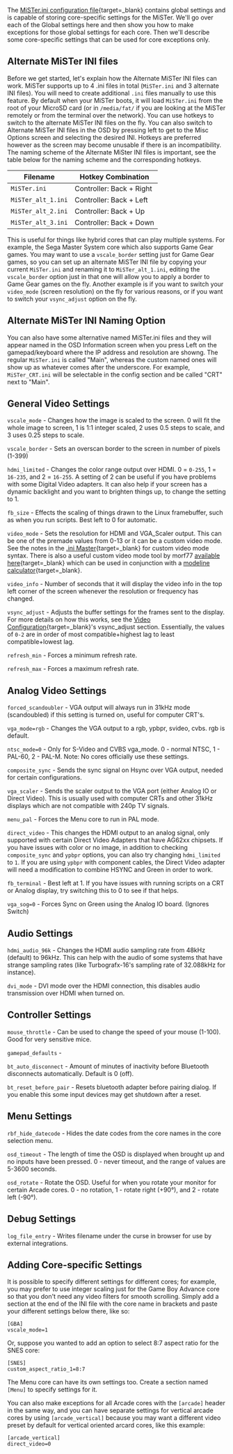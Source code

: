 The [MiSTer.ini configuration file](https://github.com/MiSTer-devel/Main_MiSTer/blob/master/MiSTer.ini){target=_blank} contains global settings and is capable of storing core-specific settings for the MiSTer. We'll go over each of the Global settings here and then show you how to make exceptions for those global settings for each core. Then we'll describe some core-specific settings that can be used for core exceptions only.

## Alternate MiSTer INI files

Before we get started, let's explain how the Alternate MiSTer INI files can work. MiSTer supports up to 4 .ini files in total (`MiSTer.ini` and 3 alternate INI files). You will need to create additional `.ini` files manually to use this feature. By default when your MiSTer boots, it will load `MiSTer.ini` from the root of your MicroSD card (or in `/media/fat/` if you are looking at the MiSTer remotely or from the terminal over the network). You can use hotkeys to switch to the alternate MiSTer INI files on the fly. You can also switch to Alternate MiSTer INI files in the OSD by pressing left to get to the Misc Options screen and selecting the desired INI. Hotkeys are preferred however as the screen may become unusable if there is an incompatibility. The naming scheme of the Alternate MiSter INI files is important, see the table below for the naming scheme and the corresponding hotkeys.

| Filename           | Hotkey Combination       |
| ------------------ | ------------------------ |
| `MiSTer.ini`       | Controller: Back + Right |
| `MiSTer_alt_1.ini` | Controller: Back + Left  |
| `MiSTer_alt_2.ini` | Controller: Back + Up    |
| `MiSTer_alt_3.ini` | Controller: Back + Down  |

This is useful for things like hybrid cores that can play multiple systems. For example, the Sega Master System core which also supports Game Gear games. You may want to use a `vscale_border` setting just for Game Gear games, so you can set up an alternate MiSTer INI file by copying your current `MiSTer.ini` and renaming it to `MiSTer_alt_1.ini`, editing the `vscale_border` option just in that one will allow you to apply a border to Game Gear games on the fly. Another example is if you want to switch your `video_mode` (screen resolution) on the fly for various reasons, or if you want to switch your `vsync_adjust` option on the fly.

## Alternate MiSTer INI Naming Option

You can also have some alternative named MiSTer.ini files and they will appear named in the OSD Information screen when you press Left on the gamepad/keyboard where the IP address and resolution are showng. The regular `MiSTer.ini` is called "Main", whereas the custom named ones will show up as whatever comes after the underscore. For example, `MiSTer_CRT.ini` will be selectable in the config section and be called "CRT" next to "Main".

## General Video Settings 

`vscale_mode` - Changes how the image is scaled to the screen. 0 will fit the whole image to screen, 1 is 1:1 integer scaled, 2 uses 0.5 steps to scale, and 3 uses 0.25 steps to scale.

`vscale_border` - Sets an overscan border to the screen in number of pixels (1-399)

`hdmi_limited` - Changes the color range output over HDMI. 0 = `0-255`, 1 = `16-235`, and 2 = `16-255`. A setting of 2 can be useful if you have problems with some Digital Video adapters. It can also help if your screen has a dynamic backlight and you want to brighten things up, to change the setting to 1.

`fb_size` - Effects the scaling of things drawn to the Linux framebuffer, such as when you run scripts. Best left to 0 for automatic.

`video_mode` - Sets the resolution for HDMI and VGA_Scaler output. This can be one of the premade values from 0-13 or it can be a custom video mode. See the notes in the [.ini Master](https://github.com/MiSTer-devel/Main_MiSTer/blob/2b0b8a1422540fa5c49e6a71a694848143341c87/MiSTer.ini#L75){target=_blank} for custom video mode syntax. There is also a useful custom video mode tool by morf77 [available here](https://morf77.pythonanywhere.com/){target=_blank} which can be used in conjunction with a [modeline calculator](https://arachnoid.com/modelines/){target=_blank}.

`video_info` - Number of seconds that it will display the video info in the top left corner of the screen whenever the resolution or frequency has changed.

`vsync_adjust` - Adjusts the buffer settings for the frames sent to the display. For more details on how this works, see the [Video Configuration](../basics/video.md#vsync_adjust){target=_blank}'s vsync_adjust section. Essentially, the values of `0-2` are in order of most compatible+highest lag to least compatible+lowest lag.

`refresh_min` - Forces a minimum refresh rate.

`refresh_max` - Forces a maximum refresh rate.

## Analog Video Settings

`forced_scandoubler` - VGA output will always run in 31kHz mode (scandoubled) if this setting is turned on, useful for computer CRT's.

`vga_mode=rgb` - Changes the VGA output to a rgb, ypbpr, svideo, cvbs. rgb is default.

`ntsc_mode=0` - Only for S-Video and CVBS vga_mode. 0 - normal NTSC, 1 - PAL-60, 2 - PAL-M. Note: No cores officially use these settings.

`composite_sync` - Sends the sync signal on Hsync over VGA output, needed for certain configurations.

`vga_scaler` - Sends the scaler output to the VGA port (either Analog IO or Direct Video). This is usually used with computer CRTs and other 31kHz displays which are not compatible with 240p TV signals.

`menu_pal` - Forces the Menu core to run in PAL mode.

`direct_video` - This changes the HDMI output to an analog signal, only supported with certain Direct Video Adapters that have AG62xx chipsets. If you have issues with color or no image, in addition to checking `composite_sync` and `ypbpr` options, you can also try changing `hdmi_limited` to `1`. If you are using `ypbpr` with component cables, the Direct Video adapter will need a modification to combine HSYNC and Green in order to work.

`fb_terminal` - Best left at 1. If you have issues with running scripts on a CRT or Analog display, try switching this to 0 to see if that helps.

`vga_sog=0` - Forces Sync on Green using the Analog IO board. (Ignores Switch)

## Audio Settings

`hdmi_audio_96k` - Changes the HDMI audio sampling rate from 48kHz (default) to 96kHz. This can help with the audio of some systems that have strange sampling rates (like Turbografx-16's sampling rate of 32.088kHz for instance).

`dvi_mode` - DVI mode over the HDMI connection, this disables audio transmission over HDMI when turned on.

## Controller Settings

`mouse_throttle` - Can be used to change the speed of your mouse (1-100). Good for very sensitive mice.

`gamepad_defaults` - 

`bt_auto_disconnect` - Amount of minutes of inactivity before Bluetooth disconnects automatically. Default is 0 (off).

`bt_reset_before_pair` - Resets bluetooth adapter before pairing dialog. If you enable this some input devices may get shutdown after a reset.

## Menu Settings

`rbf_hide_datecode` - Hides the date codes from the core names in the core selection menu.

`osd_timeout` - The length of time the OSD is displayed when brought up and no inputs have been pressed. 0 - never timeout, and the range of values are 5-3600 seconds.

`osd_rotate` - Rotate the OSD. Useful for when you rotate your monitor for certain Arcade cores. 0 - no rotation, 1 - rotate right (+90°), and 2 - rotate left (-90°).

## Debug Settings

`log_file_entry` - Writes filename under the curse in browser for use by external integrations.

## Adding Core-specific Settings

It is possible to specify different settings for different cores; for example, you may prefer to use integer scaling just for the Game Boy Advance core so that you don't need any video filters for smooth scrolling. Simply add a section at the end of the INI file with the core name in brackets and paste your different settings below there, like so:

```
[GBA]
vscale_mode=1
```

Or, suppose you wanted to add an option to select 8:7 aspect ratio for the SNES core:
```
[SNES]
custom_aspect_ratio_1=8:7
```

The Menu core can have its own settings too. Create a section named `[Menu]` to specify settings for it.

You can also make exceptions for all Arcade cores with the `[arcade]` header in the same way, and you can have separate settings for vertical arcade cores by using `[arcade_vertical]` because you may want a different video preset by default for vertical oriented arcard cores, like this example:

```
[arcade_vertical]
direct_video=0
```
